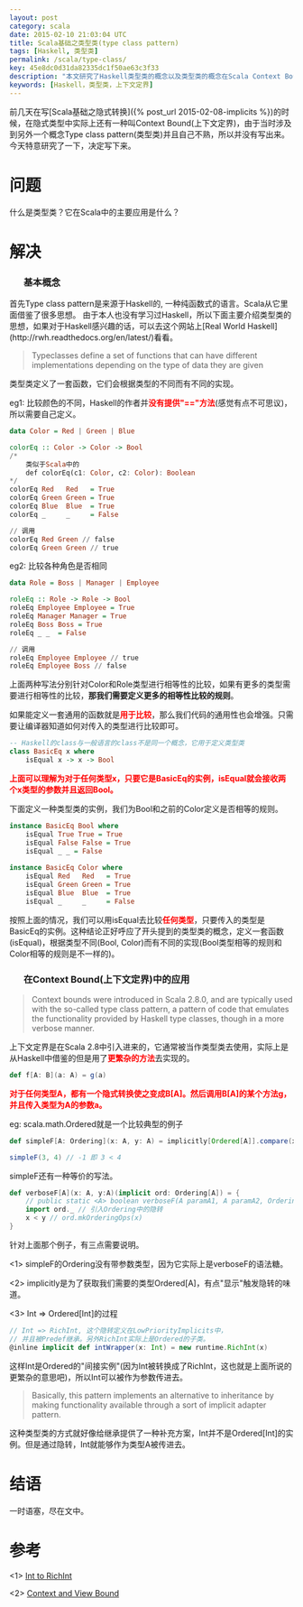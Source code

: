 ```yaml
---
layout: post
category: scala
date: 2015-02-10 21:03:04 UTC
title: Scala基础之类型类(type class pattern)
tags: [Haskell, 类型类]
permalink: /scala/type-class/
key: 45e8dc0d31da82335dc1f50ae63c3f33
description: "本文研究了Haskell类型类的概念以及类型类的概念在Scala Context Bound的运用"
keywords: [Haskell，类型类，上下文定界]
---
```


前几天在写[Scala基础之隐式转换]({% post_url 2015-02-08-implicits %})的时候，在隐式类型中实际上还有一种叫Context Bound(上下文定界)，由于当时涉及到另外一个概念Type class pattern(类型类)并且自己不熟，所以并没有写出来。今天特意研究了一下，决定写下来。

# 问题
什么是类型类？它在Scala中的主要应用是什么？

# 解决
<h3 style="text-indent: 25px;">基本概念</h3>
首先Type class pattern是来源于Haskell的, 一种纯函数式的语言。Scala从它里面借鉴了很多思想。
由于本人也没有学习过Haskell，所以下面主要介绍类型类的思想，如果对于Haskell感兴趣的话，可以去这个网站上[Real World Haskell](http://rwh.readthedocs.org/en/latest/)看看。

> Typeclasses define a set of functions that can have different implementations depending on the type of data they are given

类型类定义了一套函数，它们会根据类型的不同而有不同的实现。

eg1: 比较颜色的不同，Haskell的作者并<b style= "color: red">没有提供"=="方法</b>(感觉有点不可思议)，所以需要自己定义。

```Haskell
data Color = Red | Green | Blue

colorEq :: Color -> Color -> Bool 
/*
    类似于Scala中的
    def colorEq(c1: Color, c2: Color): Boolean
*/
colorEq Red   Red   = True
colorEq Green Green = True
colorEq Blue  Blue  = True
colorEq _     _     = False

// 调用
colorEq Red Green // false
colorEq Green Green // true
```

eg2: 比较各种角色是否相同

```Haskell
data Role = Boss | Manager | Employee

roleEq :: Role -> Role -> Bool
roleEq Employee Employee = True
roleEq Manager Manager = True
roleEq Boss Boss = True
roleEq _ _  = False

// 调用
roleEq Employee Employee // true
roleEq Employee Boss // false
```

上面两种写法分别针对Color和Role类型进行相等性的比较，如果有更多的类型需要进行相等性的比较，**那我们需要定义更多的相等性比较的规则**。

如果能定义一套通用的函数就是<b style="color:red">用于比较</b>，那么我们代码的通用性也会增强。只需要让编译器知道如何对传入的类型进行比较即可。

```Haskell
-- Haskell的class与一般语言的class不是同一个概念，它用于定义类型类
class BasicEq x where
    isEqual x -> x -> Bool
```

<b style="color:red">上面可以理解为对于任何类型x，只要它是BasicEq的实例，isEqual就会接收两个x类型的参数并且返回Bool。</b>

下面定义一种类型类的实例，我们为Bool和之前的Color定义是否相等的规则。

```Haskell
instance BasicEq Bool where
    isEqual True True = True 
    isEqual False False = True 
    isEqual _ _ = False 
    
instance BasicEq Color where
    isEqual Red   Red   = True
    isEqual Green Green = True
    isEqual Blue  Blue  = True
    isEqual _     _     = False
```

按照上面的情况，我们可以用isEqual去比较<b style="color:red">任何类型</b>，只要传入的类型是BasicEq的实例。这种结论正好呼应了开头提到的类型类的概念，定义一套函数(isEqual)，根据类型不同(Bool, Color)而有不同的实现(Bool类型相等的规则和Color相等的规则是不一样的)。

<h3 style="text-indent: 25px;"> 在Context Bound(上下文定界)中的应用</h3>

> Context bounds were introduced in Scala 2.8.0, and are typically used with the so-called type class pattern, a pattern of code that emulates the functionality provided by Haskell type classes, though in a more verbose manner.

上下文定界是在Scala 2.8中引入进来的，它通常被当作类型类去使用，实际上是从Haskell中借鉴的但是用了<b style="color:red">更繁杂的方法</b>去实现的。

```scala
def f[A: B](a: A) = g(a)
```
<b style="color:red">对于任何类型A，都有一个隐式转换使之变成B[A]。然后调用B[A]的某个方法g，并且传入类型为A的参数a。</b>

eg: scala.math.Ordered就是一个比较典型的例子

```scala
def simpleF[A: Ordering](x: A, y: A) = implicitly[Ordered[A]].compare(x, y)

simpleF(3, 4) // -1 即 3 < 4   
```

simpleF还有一种等价的写法。

```scala
def verboseF[A](x: A, y:A)(implicit ord: Ordering[A]) = {
    // public static <A> boolean verboseF(A paramA1, A paramA2, Ordering<A> paramOrdering)
    import ord._ // 引入Ordering中的隐转
    x < y // ord.mkOrderingOps(x)
}
```

针对上面那个例子，有三点需要说明。

<1> simpleF的Ordering没有带参数类型，因为它实际上是verboseF的语法糖。

<2> implicitly是为了获取我们需要的类型Ordered[A]，有点"显示"触发隐转的味道。

<3> Int => Ordered[Int]的过程

```scala
// Int => RichInt, 这个隐转定义在LowPriorityImplicits中，
// 并且被Predef继承。另外RichInt实际上是Ordered的子类。
@inline implicit def intWrapper(x: Int) = new runtime.RichInt(x)
```

这样Int是Ordered的"间接实例"(因为Int被转换成了RichInt，这也就是上面所说的更繁杂的意思吧)，所以Int可以被作为参数传进去。

> Basically, this pattern implements an alternative to inheritance by making functionality available through a sort of implicit adapter pattern.

这种类型类的方式就好像给继承提供了一种补充方案，Int并不是Ordered[Int]的实例。但是通过隐转，Int就能够作为类型A被传进去。

# 结语
一时语塞，尽在文中。

# 参考

<1> [Int to RichInt](http://stackoverflow.com/questions/7669627/scala-source-implicit-conversion-from-int-to-richint)

<2> [Context and View Bound](http://docs.scala-lang.org/tutorials/FAQ/context-and-view-bounds.html)

